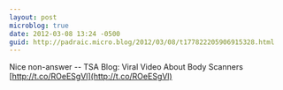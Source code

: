 ```yaml
---
layout: post
microblog: true
date: 2012-03-08 13:24 -0500
guid: http://padraic.micro.blog/2012/03/08/t177822205906915328.html
---
```

Nice non-answer -- TSA Blog: Viral Video About Body Scanners [http://t.co/ROeESgVl](http://t.co/ROeESgVl)
